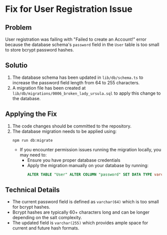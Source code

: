 # Fix for User Registration Issue

## Problem
User registration was failing with "Failed to create an Account!" error because the database schema's `password` field in the `User` table is too small to store bcrypt password hashes.

## Solutio
1. The database schema has been updated in `lib/db/schema.ts` to increase the password field length from 64 to 255 characters.
2. A migration file has been created at `lib/db/migrations/0006_broken_lady_ursula.sql` to apply this change to the database.

## Applying the Fix
1. The code changes should be committed to the repository.
2. The database migration needs to be applied using:
   ```
   npm run db:migrate
   ```
   - If you encounter permission issues running the migration locally, you may need to:
     - Ensure you have proper database credentials
     - Apply the migration manually on your database by running:
       ```sql
       ALTER TABLE "User" ALTER COLUMN "password" SET DATA TYPE varchar(255);
       ```

## Technical Details
- The current password field is defined as `varchar(64)` which is too small for bcrypt hashes.
- Bcrypt hashes are typically 60+ characters long and can be longer depending on the salt complexity.
- The updated field is `varchar(255)` which provides ample space for current and future hash formats.